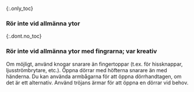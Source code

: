 {:.only_toc} 
 ### Rör inte vid allmänna ytor 

 {:.dont.no_toc} 
 ### Rör inte vid allmänna ytor med fingrarna; var kreativ 

Om möjligt, använd knogar snarare än fingertoppar (t.ex. för hissknappar, ljusströmbrytare, etc.). Öppna dörrar med höfterna snarare än med händerna. Du kan använda armbågarna för att öppna dörrhandtagen, om det är ett alternativ. Använd tröjans ärmar för att öppna en dörrar vid behov.
